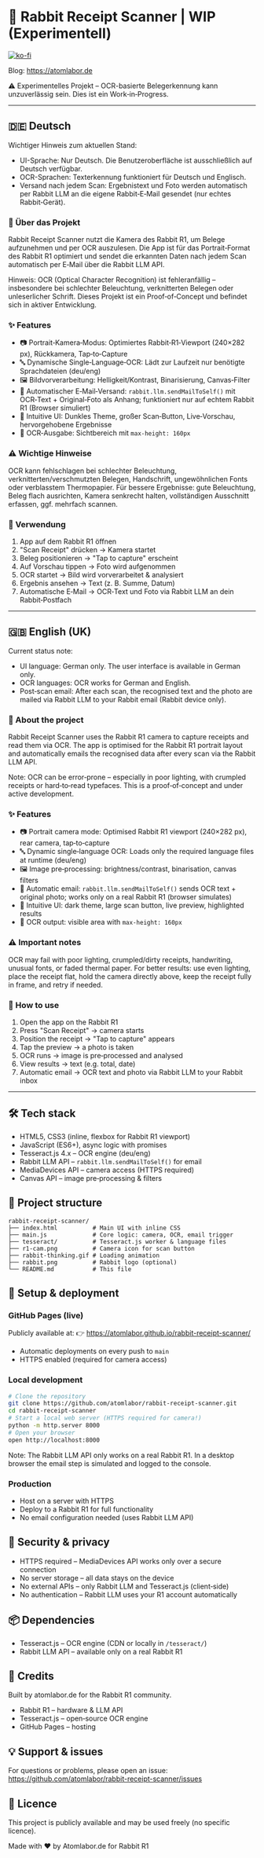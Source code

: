 # 🧾 Rabbit Receipt Scanner | WIP (Experimentell)

[![ko-fi](https://ko-fi.com/img/githubbutton_sm.svg)](https://ko-fi.com/E1E51DRUM)

Blog: https://atomlabor.de

⚠️ Experimentelles Projekt – OCR-basierte Belegerkennung kann unzuverlässig sein. Dies ist ein Work‑in‑Progress.

---

## 🇩🇪 Deutsch

Wichtiger Hinweis zum aktuellen Stand:
- UI-Sprache: Nur Deutsch. Die Benutzeroberfläche ist ausschließlich auf Deutsch verfügbar.
- OCR-Sprachen: Texterkennung funktioniert für Deutsch und Englisch.
- Versand nach jedem Scan: Ergebnistext und Foto werden automatisch per Rabbit LLM an die eigene Rabbit‑E‑Mail gesendet (nur echtes Rabbit‑Gerät).


### 🎯 Über das Projekt
Rabbit Receipt Scanner nutzt die Kamera des Rabbit R1, um Belege aufzunehmen und per OCR auszulesen. Die App ist für das Portrait‑Format des Rabbit R1 optimiert und sendet die erkannten Daten nach jedem Scan automatisch per E‑Mail über die Rabbit LLM API.

Hinweis: OCR (Optical Character Recognition) ist fehleranfällig – insbesondere bei schlechter Beleuchtung, verknitterten Belegen oder unleserlicher Schrift. Dieses Projekt ist ein Proof‑of‑Concept und befindet sich in aktiver Entwicklung.

### ✨ Features
- 📷 Portrait‑Kamera‑Modus: Optimiertes Rabbit‑R1‑Viewport (240×282 px), Rückkamera, Tap‑to‑Capture
- 🔤 Dynamische Single‑Language‑OCR: Lädt zur Laufzeit nur benötigte Sprachdateien (deu/eng)
- 🖼️ Bildvorverarbeitung: Helligkeit/Kontrast, Binarisierung, Canvas‑Filter
- 📧 Automatischer E‑Mail‑Versand: `rabbit.llm.sendMailToSelf()` mit OCR‑Text + Original‑Foto als Anhang; funktioniert nur auf echtem Rabbit R1 (Browser simuliert)
- 🎨 Intuitive UI: Dunkles Theme, großer Scan‑Button, Live‑Vorschau, hervorgehobene Ergebnisse
- 📝 OCR‑Ausgabe: Sichtbereich mit `max-height: 160px` 


### ⚠️ Wichtige Hinweise
OCR kann fehlschlagen bei schlechter Beleuchtung, verknitterten/verschmutzten Belegen, Handschrift, ungewöhnlichen Fonts oder verblasstem Thermopapier. Für bessere Ergebnisse: gute Beleuchtung, Beleg flach ausrichten, Kamera senkrecht halten, vollständigen Ausschnitt erfassen, ggf. mehrfach scannen.

### 🚀 Verwendung
1. App auf dem Rabbit R1 öffnen
2. "Scan Receipt" drücken → Kamera startet
3. Beleg positionieren → "Tap to capture" erscheint
4. Auf Vorschau tippen → Foto wird aufgenommen
5. OCR startet → Bild wird vorverarbeitet & analysiert
6. Ergebnis ansehen → Text (z. B. Summe, Datum)
7. Automatische E‑Mail → OCR‑Text und Foto via Rabbit LLM an dein Rabbit‑Postfach

---

## 🇬🇧 English (UK)

Current status note:
- UI language: German only. The user interface is available in German only.
- OCR languages: OCR works for German and English.
- Post‑scan email: After each scan, the recognised text and the photo are mailed via Rabbit LLM to your Rabbit email (Rabbit device only).


### 🎯 About the project
Rabbit Receipt Scanner uses the Rabbit R1 camera to capture receipts and read them via OCR. The app is optimised for the Rabbit R1 portrait layout and automatically emails the recognised data after every scan via the Rabbit LLM API.

Note: OCR can be error‑prone – especially in poor lighting, with crumpled receipts or hard‑to‑read typefaces. This is a proof‑of‑concept and under active development.

### ✨ Features
- 📷 Portrait camera mode: Optimised Rabbit R1 viewport (240×282 px), rear camera, tap‑to‑capture
- 🔤 Dynamic single‑language OCR: Loads only the required language files at runtime (deu/eng)
- 🖼️ Image pre‑processing: brightness/contrast, binarisation, canvas filters
- 📧 Automatic email: `rabbit.llm.sendMailToSelf()` sends OCR text + original photo; works only on a real Rabbit R1 (browser simulates)
- 🎨 Intuitive UI: dark theme, large scan button, live preview, highlighted results
- 📝 OCR output: visible area with `max-height: 160px` 

### ⚠️ Important notes
OCR may fail with poor lighting, crumpled/dirty receipts, handwriting, unusual fonts, or faded thermal paper. For better results: use even lighting, place the receipt flat, hold the camera directly above, keep the receipt fully in frame, and retry if needed.

### 🚀 How to use
1. Open the app on the Rabbit R1
2. Press "Scan Receipt" → camera starts
3. Position the receipt → "Tap to capture" appears
4. Tap the preview → a photo is taken
5. OCR runs → image is pre‑processed and analysed
6. View results → text (e.g. total, date)
7. Automatic email → OCR text and photo via Rabbit LLM to your Rabbit inbox

---

## 🛠️ Tech stack
- HTML5, CSS3 (inline, flexbox for Rabbit R1 viewport)
- JavaScript (ES6+), async logic with promises
- Tesseract.js 4.x – OCR engine (deu/eng)
- Rabbit LLM API – `rabbit.llm.sendMailToSelf()` for email
- MediaDevices API – camera access (HTTPS required)
- Canvas API – image pre‑processing & filters

## 📂 Project structure
```
rabbit-receipt-scanner/
├── index.html          # Main UI with inline CSS
├── main.js             # Core logic: camera, OCR, email trigger
├── tesseract/          # Tesseract.js worker & language files
├── r1-cam.png          # Camera icon for scan button
├── rabbit-thinking.gif # Loading animation
├── rabbit.png          # Rabbit logo (optional)
└── README.md           # This file
```

## 🚀 Setup & deployment
### GitHub Pages (live)
Publicly available at:
👉 https://atomlabor.github.io/rabbit-receipt-scanner/
- Automatic deployments on every push to `main`
- HTTPS enabled (required for camera access)

### Local development
```bash
# Clone the repository
git clone https://github.com/atomlabor/rabbit-receipt-scanner.git
cd rabbit-receipt-scanner
# Start a local web server (HTTPS required for camera!)
python -m http.server 8000
# Open your browser
open http://localhost:8000
```
Note: The Rabbit LLM API only works on a real Rabbit R1. In a desktop browser the email step is simulated and logged to the console.

### Production
- Host on a server with HTTPS
- Deploy to a Rabbit R1 for full functionality
- No email configuration needed (uses Rabbit LLM API)

## 🔐 Security & privacy
- HTTPS required – MediaDevices API works only over a secure connection
- No server storage – all data stays on the device
- No external APIs – only Rabbit LLM and Tesseract.js (client‑side)
- No authentication – Rabbit LLM uses your R1 account automatically

## 📦 Dependencies
- Tesseract.js – OCR engine (CDN or locally in `/tesseract/`)
- Rabbit LLM API – available only on a real Rabbit R1

## 🤝 Credits
Built by atomlabor.de for the Rabbit R1 community.
- Rabbit R1 – hardware & LLM API
- Tesseract.js – open‑source OCR engine
- GitHub Pages – hosting

## 💡 Support & issues
For questions or problems, please open an issue: https://github.com/atomlabor/rabbit-receipt-scanner/issues

## 📄 Licence
This project is publicly available and may be used freely (no specific licence).

Made with ❤️ by Atomlabor.de for Rabbit R1
